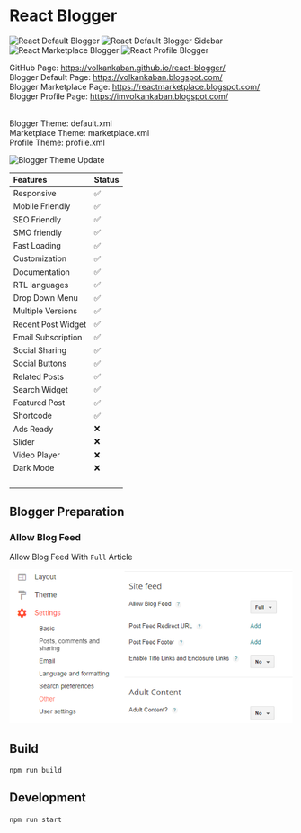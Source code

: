 # React Blogger

![React Default Blogger](default.png "React Default Blogger")
![React Default Blogger Sidebar](default.png "React Default Blogger Sidebar")
![React Marketplace Blogger](marketplace.png "React Marketplace Blogger")
![React Profile Blogger](profile.png "React Profile Blogger")

GitHub Page: https://volkankaban.github.io/react-blogger/<br>
Blogger Default Page: https://volkankaban.blogspot.com/<br>
Blogger Marketplace Page: https://reactmarketplace.blogspot.com/<br>
Blogger Profile Page: https://imvolkankaban.blogspot.com/<br>

<br>
Blogger Theme: default.xml<br>
Marketplace Theme: marketplace.xml<br>
Profile Theme: profile.xml<br>

![Blogger Theme Update ](themeupdate.png "Blogger Theme Update")

Features | Status
:--- | :---
Responsive | :white_check_mark:
Mobile Friendly | :white_check_mark:
SEO Friendly | :white_check_mark:
SMO friendly | :white_check_mark:
Fast Loading | :white_check_mark:
Customization | :white_check_mark:
Documentation | :white_check_mark:
RTL languages | :white_check_mark:
Drop Down Menu | :white_check_mark:
Multiple Versions | :white_check_mark:
Recent Post Widget | :white_check_mark:
Email Subscription | :white_check_mark:
Social Sharing | :white_check_mark:
Social Buttons | :white_check_mark:
Related Posts | :white_check_mark:
Search Widget | :white_check_mark:
Featured Post | :white_check_mark:
Shortcode | :white_check_mark:
Ads Ready | :x:
Slider | :x:
Video Player | :x:
Dark Mode | :x:
&nbsp;|

## Blogger Preparation

### Allow Blog Feed

Allow Blog Feed With ```Full``` Article

![Blog Feed Setting](blogfeed.png "Blog Feed Setting")

## Build

```
npm run build
```

## Development

```
npm run start
```
